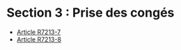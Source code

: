 # Section 3 : Prise des congés

* [Article R7213-7](./LEGIARTI000018521404.md)
* [Article R7213-8](./LEGIARTI000018521402.md)
